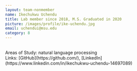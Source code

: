 ```yaml
---
layout: team-nonmember
name: Ikechukwu Uchendu
title: Lab member since 2018, M.S. Graduated in 2020
picture: /images/profile/ike-uchendu.jpg
email: uchendui@msu.edu
category: 8
---
```


<br/>
Areas of Study: natural language processing
<br/>
Links: [GitHub](https://github.com/), [LinkedIn](https://www.linkedin.com/in/ikechukwu-uchendu-14697089)
